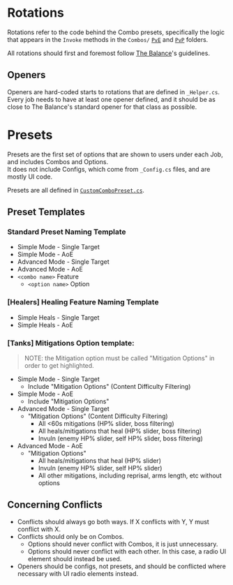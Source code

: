 ﻿# Rotations
Rotations refer to the code behind the Combo presets, specifically the logic
that appears in the `Invoke` methods in the `Combos/` [`PvE`](/WrathCombo/Combos/PvE)
and [`PvP`](/WrathCombo/Combos/PvP)  folders.

All rotations should first and foremost follow
[The Balance](https://discord.gg/thebalanceffxiv)'s guidelines.

## Openers
Openers are hard-coded starts to rotations that are defined in `_Helper.cs`.
Every job needs to have at least one opener defined, and it should be as close
to The Balance's standard opener for that class as possible.

# Presets
Presets are the first set of options that are shown to users under each Job, and
includes Combos and Options.\
It does not include Configs, which come from `_Config.cs` files, and are mostly UI
code.

Presets are all defined in [`CustomComboPreset.cs`](/WrathCombo/Combos/CustomComboPreset.cs).

## Preset Templates
### Standard Preset Naming Template
- Simple Mode - Single Target
- Simple Mode - AoE
- Advanced Mode - Single Target
- Advanced Mode - AoE
- `<combo name>` Feature
  - `<option name>` Option

### [Healers] Healing Feature Naming Template
- Simple Heals - Single Target
- Simple Heals - AoE

### [Tanks] Mitigations Option template:
> NOTE: the Mitigation option must be called "Mitigation Options" in order to get highlighted.

- Simple Mode - Single Target
  - Include "Mitigation Options" (Content Difficulty Filtering)
- Simple Mode - AoE
  - Include "Mitigation Options"
- Advanced Mode - Single Target
  - "Mitigation Options" (Content Difficulty Filtering)
    - All <60s mitigations (HP% slider, boss filtering)
    - All heals/mitigations that heal (HP% slider, boss filtering)
    - Invuln (enemy HP% slider, self HP% slider, boss filtering)
- Advanced Mode - AoE
  - "Mitigation Options"
    - All heals/mitigations that heal (HP% slider)
    - Invuln (enemy HP% slider, self HP% slider)
    - All other mitigations, including reprisal, arms length, etc without options

## Concerning Conflicts
- Conflicts should always go both ways. If X conflicts with Y, Y must conflict with X.
- Conflicts should only be on Combos.
  - Options should never conflict with Combos, it is just unnecessary.
  - Options should never conflict with each other. In this case, a radio UI element should instead be used.
- Openers should be configs, not presets, and should be conflicted where necessary with UI radio elements instead.
